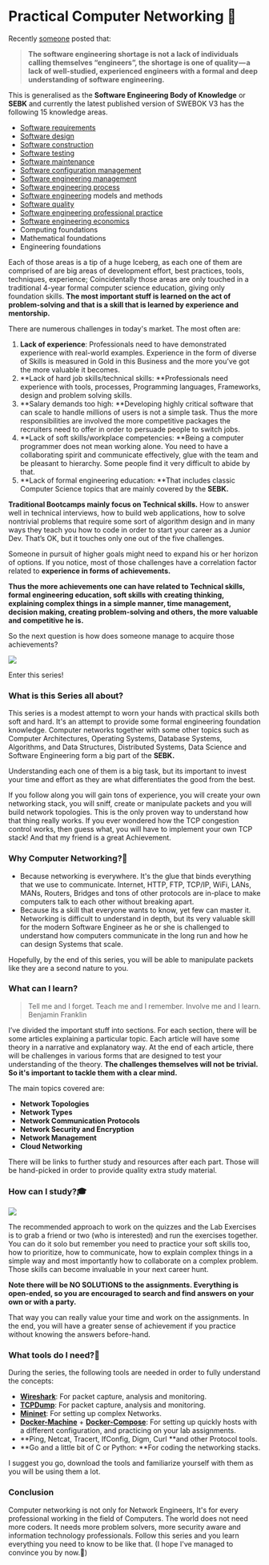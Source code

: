 # Practical Computer Networking 🏁

Recently [someone](https://hackernoon.com/2018s-software-engineering-talent-shortage-its-quality-not-just-quantity-6bdfa366b899) posted that:

> **The software engineering shortage is not a lack of individuals calling themselves “engineers”, the shortage is one of quality — a lack of well-studied, experienced engineers with a formal and deep understanding of software engineering.**

This is generalised as the **Software Engineering Body of Knowledge** or **SEBK** and currently the latest published version of SWEBOK V3 has the following 15 knowledge areas.

* [Software requirements](https://en.wikipedia.org/wiki/Software_requirements)
* [Software design](https://en.wikipedia.org/wiki/Software_design)
* [Software construction](https://en.wikipedia.org/wiki/Software_construction)
* [Software testing](https://en.wikipedia.org/wiki/Software_testing)
* [Software maintenance](https://en.wikipedia.org/wiki/Software_maintenance)
* [Software configuration management](https://en.wikipedia.org/wiki/Software_configuration_management)
* [Software engineering management](https://en.wikipedia.org/wiki/Software_engineering_management)
* [Software engineering process](https://en.wikipedia.org/wiki/Software_engineering_process)
* [Software engineering](https://en.wikipedia.org/wiki/Software_engineering) models and methods
* [Software quality](https://en.wikipedia.org/wiki/Software_quality)
* [Software engineering professional practice](https://en.wikipedia.org/wiki/Software_engineering_professional_practice)
* [Software engineering economics](https://en.wikipedia.org/wiki/Software_engineering_economics)
* Computing foundations
* Mathematical foundations
* Engineering foundations

Each of those areas is a tip of a huge Iceberg, as each one of them are comprised of are big areas of development effort, best practices, tools, techniques, experience; Coincidentally those areas are only touched in a traditional 4-year formal computer science education, giving only foundation skills. **The most important stuff is learned on the act of problem-solving and that is a skill that is learned by experience and mentorship.**

There are numerous challenges in today's market. The most often are:

1. **Lack of experience**: Professionals need to have demonstrated experience with real-world examples. Experience in the form of diverse of Skills is measured in Gold in this Business and the more you’ve got the more valuable it becomes.
2. **Lack of hard job skills/technical skills: **Professionals need experience with tools, processes, Programming languages, Frameworks, design and problem solving skills.
3. **Salary demands too high: **Developing highly critical software that can scale to handle millions of users is not a simple task. Thus the more responsibilities are involved the more competitive packages the recruiters need to offer in order to persuade people to switch jobs.
4. **Lack of soft skills/workplace competencies: **Being a computer programmer does not mean working alone. You need to have a collaborating spirit and communicate effectively, glue with the team and be pleasant to hierarchy. Some people find it very difficult to abide by that.
5. **Lack of formal engineering education: **That includes classic Computer Science topics that are mainly covered by the 
   **SEBK.**

**Traditional Bootcamps mainly focus on Technical skills.** How to answer well in technical interviews, how to build web applications, how to solve nontrivial problems that require some sort of algorithm design and in many ways they teach you how to code in order to start your career as a Junior Dev. That’s OK, but it touches only one out of the five challenges.

Someone in pursuit of higher goals might need to expand his or her horizon of options. If you notice, most of those challenges have a correlation factor related to **experience in forms of achievements.**

**Thus the more achievements one can have related to Technical skills, formal engineering education, soft skills with creating thinking, explaining complex things in a simple manner, time management, decision making, creating problem-solving and others, the more valuable and competitive he is.**

So the next question is how does someone manage to acquire those achievements?

![](https://cdn-images-1.medium.com/max/1600/1*IPn3zZyt5WD9hbDmuLbLiQ.jpeg)

Enter this series!

### What is this Series all about?

This series is a modest attempt to worn your hands with practical skills both soft and hard. It's an attempt to provide some formal engineering foundation knowledge. Computer networks together with some other topics such as Computer Architectures, Operating Systems, Database Systems, Algorithms, and Data Structures, Distributed Systems, Data Science and Software Engineering form a big part of the **SEBK.**

Understanding each one of them is a big task, but its important to invest your time and effort as they are what differentiates the good from the best.

If you follow along you will gain tons of experience, you will create your own networking stack, you will sniff, create or manipulate packets and you will build network topologies.  This is the only proven way to understand how that thing really works. If you ever wondered how the TCP congestion control works, then guess what, you will have to implement your own TCP stack! And that my friend is a great Achievement.

### Why Computer Networking?🤔

* Because networking is everywhere. It's the glue that binds everything that we use to communicate. Internet, HTTP, FTP, TCP/IP, WiFi, LANs, MANs, Routers, Bridges and tons of other protocols are in-place to make computers talk to each other without breaking apart.
* Because its a skill that everyone wants to know, yet few can master it. Networking is difficult to understand in depth, but its very valuable skill for the modern Software Engineer as he or she is challenged to understand how computers communicate in the long run and how he can design Systems that scale.

Hopefully, by the end of this series, you will be able to manipulate packets like they are a second nature to you.

### What can I learn?

> Tell me and I forget. Teach me and I remember. Involve me and I learn.  
> Benjamin Franklin

I’ve divided the important stuff into sections. For each section, there will be some articles explaining a particular topic. Each article will have some theory in a narrative and explanatory way. At the end of each article, there will be challenges in various forms that are designed to test your understanding of the theory. **The challenges themselves will not be trivial. So it's important to tackle them with a clear mind.**

The main topics covered are:

* **Network Topologies**
* **Network Types**
* **Network Communication Protocols**
* **Network Security and Encryption**
* **Network Management**
* **Cloud Networking**

There will be links to further study and resources after each part. Those will be hand-picked in order to provide quality extra study material.

### How can I study?🎓

![](https://cdn-images-1.medium.com/max/1600/1*H2S-4j9aUpeZY8KDLe16sQ.jpeg)

The recommended approach to work on the quizzes and the Lab Exercises is to grab a friend or two \(who is interested\) and run the exercises together. You can do it solo but remember you need to practice your soft skills too, how to prioritize, how to communicate, how to explain complex things in a simple way and most importantly how to collaborate on a complex problem. Those skills can become invaluable in your next career hunt.

**Note there will be NO SOLUTIONS to the assignments. Everything is open-ended, so you are encouraged to search and find answers on your own or with a party.**

That way you can really value your time and work on the assignments. In the end, you will have a greater sense of achievement if you practice without knowing the answers before-hand.

### What tools do I need?🔨

During the series, the following tools are needed in order to fully understand the concepts:

* [**Wireshark**](https://www.wireshark.org/): For packet capture, analysis and monitoring. 
* [**TCPDump**](https://linux.die.net/man/8/tcpdump): For packet capture, analysis and monitoring. 
* [**Mininet**](http://mininet.org/): For setting up complex Networks.
* [**Docker-Machine**](https://docs.docker.com/machine/) + [**Docker-Compose**](https://docs.docker.com/compose/): For setting up quickly hosts with a different configuration, and practicing on your lab assignments. 
* **Ping, Netcat, Tracert, IfConfig, Digm, Curl **and other Protocol tools.
* **Go and a little bit of C or Python: **For coding the networking stacks.

I suggest you go, download the tools and familiarize yourself with them as you will be using them a lot.

### Conclusion

Computer networking is not only for Network Engineers, It's for every professional working in the field of Computers. The world does not need more coders. It needs more problem solvers, more security aware and information technology professionals. Follow this series and you learn everything you need to know to be like that. \(I hope I've managed to convince you by now.🙏\)

